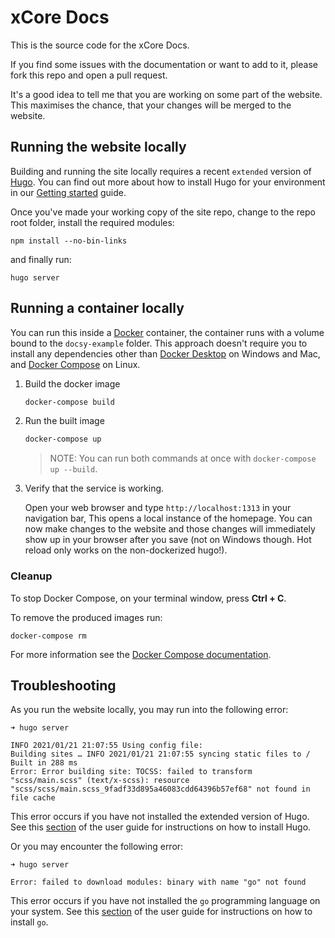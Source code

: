 # xCore Docs

This is the source code for the xCore Docs.

If you find some issues with the documentation or want to add to it, please fork this repo and open a pull request.

It's a good idea to tell me that you are working on some part of the website. This maximises the chance, that your changes will be merged to the website.

## Running the website locally

Building and running the site locally requires a recent `extended` version of [Hugo](https://gohugo.io).
You can find out more about how to install Hugo for your environment in our
[Getting started](https://www.docsy.dev/docs/getting-started/#prerequisites-and-installation) guide.

Once you've made your working copy of the site repo, change to the repo root folder, install the required modules:

```
npm install --no-bin-links
```

and finally run:

```
hugo server
```

## Running a container locally

You can run this inside a [Docker](https://docs.docker.com/)
container, the container runs with a volume bound to the `docsy-example`
folder. This approach doesn't require you to install any dependencies other
than [Docker Desktop](https://www.docker.com/products/docker-desktop) on
Windows and Mac, and [Docker Compose](https://docs.docker.com/compose/install/)
on Linux.

1. Build the docker image 

   ```bash
   docker-compose build
   ```

1. Run the built image

   ```bash
   docker-compose up
   ```

   > NOTE: You can run both commands at once with `docker-compose up --build`.

1. Verify that the service is working. 

   Open your web browser and type `http://localhost:1313` in your navigation bar,
   This opens a local instance of the homepage. You can now make
   changes to the website and those changes will immediately show up in your
   browser after you save (not on Windows though. Hot reload only works on the non-dockerized hugo!).

### Cleanup

To stop Docker Compose, on your terminal window, press **Ctrl + C**. 

To remove the produced images run:

```console
docker-compose rm
```
For more information see the [Docker Compose
documentation](https://docs.docker.com/compose/gettingstarted/).

## Troubleshooting

As you run the website locally, you may run into the following error:

```
➜ hugo server

INFO 2021/01/21 21:07:55 Using config file: 
Building sites … INFO 2021/01/21 21:07:55 syncing static files to /
Built in 288 ms
Error: Error building site: TOCSS: failed to transform "scss/main.scss" (text/x-scss): resource "scss/scss/main.scss_9fadf33d895a46083cdd64396b57ef68" not found in file cache
```

This error occurs if you have not installed the extended version of Hugo.
See this [section](https://www.docsy.dev/docs/get-started/docsy-as-module/installation-prerequisites/#install-hugo) of the user guide for instructions on how to install Hugo.

Or you may encounter the following error:

```
➜ hugo server

Error: failed to download modules: binary with name "go" not found
```

This error occurs if you have not installed the `go` programming language on your system.
See this [section](https://www.docsy.dev/docs/get-started/docsy-as-module/installation-prerequisites/#install-go-language) of the user guide for instructions on how to install `go`.

